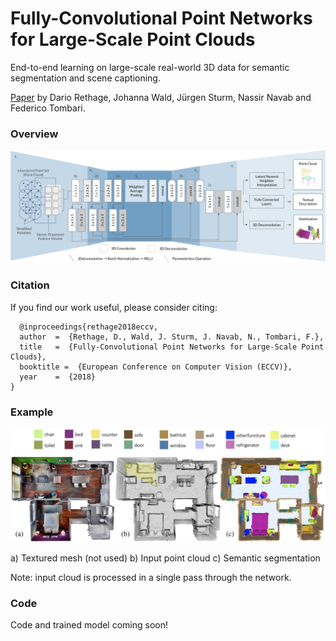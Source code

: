 Fully-Convolutional Point Networks for Large-Scale Point Clouds
====

End-to-end learning on large-scale real-world 3D data for semantic segmentation and scene captioning.

[Paper](https://arxiv.org/abs/1808.06840) by Dario Rethage, Johanna Wald, Jürgen Sturm, Nassir Navab and Federico Tombari.

### Overview

![teaser](img/architecture.png)

### Citation

If you find our work useful, please consider citing:
```
  @inproceedings{rethage2018eccv,
  author  =  {Rethage, D., Wald, J. Sturm, J. Navab, N., Tombari, F.},
  title   =  {Fully-Convolutional Point Networks for Large-Scale Point Clouds},
  booktitle =  {European Conference on Computer Vision (ECCV)},
  year    =  {2018}
}
```

### Example

![example](img/example.jpg)

a) Textured mesh (not used) b) Input point cloud c) Semantic segmentation

Note: input cloud is processed in a single pass through the network.

### Code

Code and trained model coming soon!